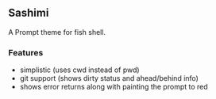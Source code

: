 ## Sashimi

A Prompt theme for fish shell.

### Features
- simplistic (uses cwd instead of pwd)
- git support (shows dirty status and ahead/behind info)
- shows error returns along with painting the prompt to red
